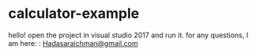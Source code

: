 # calculator-example
hello!
open the project in visual studio 2017
and run it.
for any questions,
I am here: : Hadasaraichman@gmail.com
